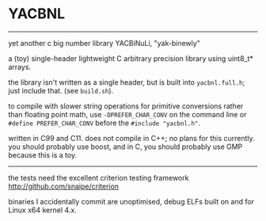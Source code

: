 # YACBNL

---


yet another c big number library
YACBiNuLi, "yak-binewly"

a (toy) single-header lightweight C arbitrary precision library using uint8_t* arrays.

the library isn't written as a single header, but is built into `yacbnl.full.h`; just include that. (see `build.sh`).

to compile with slower string operations for primitive conversions rather than floating point math, use `-DPREFER_CHAR_CONV` on the command line or `#define PREFER_CHAR_CONV` before the `#include "yacbnl.h"`.

written in C99 and C11. does not compile in C++; no plans for this currently. you should probably use boost, and in C, you should probably use GMP because this is a toy.

---

the tests need the excellent criterion testing framework http://github.com/snaipe/criterion

binaries I accidentally commit are unoptimised, debug ELFs built on and for Linux x64 kernel 4.x.
